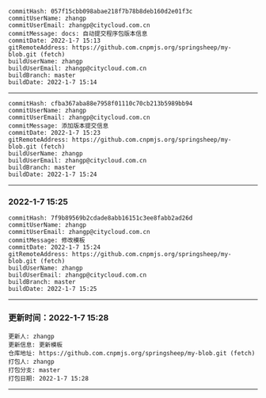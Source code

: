
    commitHash: 057f15cbb098abae218f7b78b8deb160d2e01f3c
    commitUserName: zhangp
    commitUserEmail: zhangp@citycloud.com.cn
    commitMessage: docs: 自动提交程序包版本信息
    commitDate: 2022-1-7 15:13
    gitRemoteAddress: https://github.com.cnpmjs.org/springsheep/my-blob.git (fetch)
    buildUserName: zhangp
    buildUserEmail: zhangp@citycloud.com.cn
    buildBranch: master
    buildDate: 2022-1-7 15:14
    
*******************************************************************************
    
    commitHash: cfba367aba88e7958f01110c70cb213b5989bb94
    commitUserName: zhangp
    commitUserEmail: zhangp@citycloud.com.cn
    commitMessage: 添加版本提交信息
    commitDate: 2022-1-7 15:23
    gitRemoteAddress: https://github.com.cnpmjs.org/springsheep/my-blob.git (fetch)
    buildUserName: zhangp
    buildUserEmail: zhangp@citycloud.com.cn
    buildBranch: master
    buildDate: 2022-1-7 15:24
    
*******************************************************************************
    
   ### 2022-1-7 15:25
    commitHash: 7f9b89569b2cdade8abb16151c3ee8fabb2ad26d
    commitUserName: zhangp
    commitUserEmail: zhangp@citycloud.com.cn
    commitMessage: 修改模板
    commitDate: 2022-1-7 15:24
    gitRemoteAddress: https://github.com.cnpmjs.org/springsheep/my-blob.git (fetch)
    buildUserName: zhangp
    buildUserEmail: zhangp@citycloud.com.cn
    buildBranch: master
    buildDate: 2022-1-7 15:25
    
*******************************************************************************
    
   ### 更新时间：2022-1-7 15:28
    更新人: zhangp
    更新信息: 更新模板
    仓库地址: https://github.com.cnpmjs.org/springsheep/my-blob.git (fetch)
    打包人: zhangp
    打包分支: master
    打包日期: 2022-1-7 15:28
    
*******************************************************************************
    